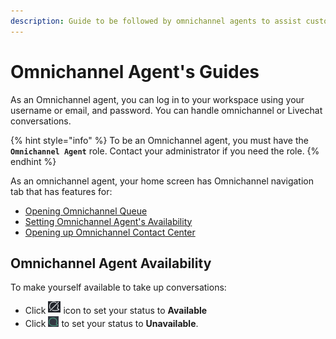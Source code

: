 ```yaml
---
description: Guide to be followed by omnichannel agents to assist customers.
---
```


# Omnichannel Agent's Guides

As an Omnichannel agent, you can log in to your workspace using your username or email, and password. You can handle omnichannel or Livechat conversations.

{% hint style="info" %}
To be an Omnichannel agent, you must have the **`Omnichannel Agent`** role. Contact your administrator if you need the role.
{% endhint %}

As an omnichannel agent, your home screen has Omnichannel navigation tab that has features for:

* [Opening Omnichannel Queue](omnichannel-queue.md)
* [Setting Omnichannel Agent's Availability](./#undefined)
* [Opening up Omnichannel Contact Center](omnichannel-contact-center/)

## Omnichannel Agent Availability

To make yourself available to take up conversations:

* Click ![](<../../.gitbook/assets/chats-off (1).png>) icon to set your status to **Available**
* Click <img src="../../.gitbook/assets/chats-on.png" alt="" data-size="line"> to set your status to **Unavailable**.
